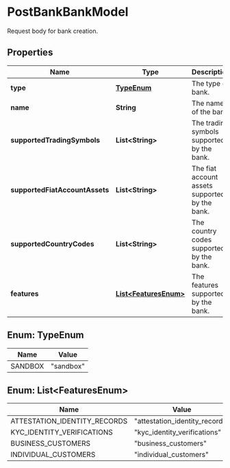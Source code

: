 

# PostBankBankModel

Request body for bank creation.

## Properties

| Name | Type | Description | Notes |
|------------ | ------------- | ------------- | -------------|
|**type** | [**TypeEnum**](#TypeEnum) | The type of bank. |  |
|**name** | **String** | The name of the bank. |  |
|**supportedTradingSymbols** | **List&lt;String&gt;** | The trading symbols supported by the bank. |  |
|**supportedFiatAccountAssets** | **List&lt;String&gt;** | The fiat account assets supported by the bank. |  |
|**supportedCountryCodes** | **List&lt;String&gt;** | The country codes supported by the bank. |  |
|**features** | [**List&lt;FeaturesEnum&gt;**](#List&lt;FeaturesEnum&gt;) | The features supported by the bank. |  |



## Enum: TypeEnum

| Name | Value |
|---- | -----|
| SANDBOX | &quot;sandbox&quot; |



## Enum: List&lt;FeaturesEnum&gt;

| Name | Value |
|---- | -----|
| ATTESTATION_IDENTITY_RECORDS | &quot;attestation_identity_records&quot; |
| KYC_IDENTITY_VERIFICATIONS | &quot;kyc_identity_verifications&quot; |
| BUSINESS_CUSTOMERS | &quot;business_customers&quot; |
| INDIVIDUAL_CUSTOMERS | &quot;individual_customers&quot; |



